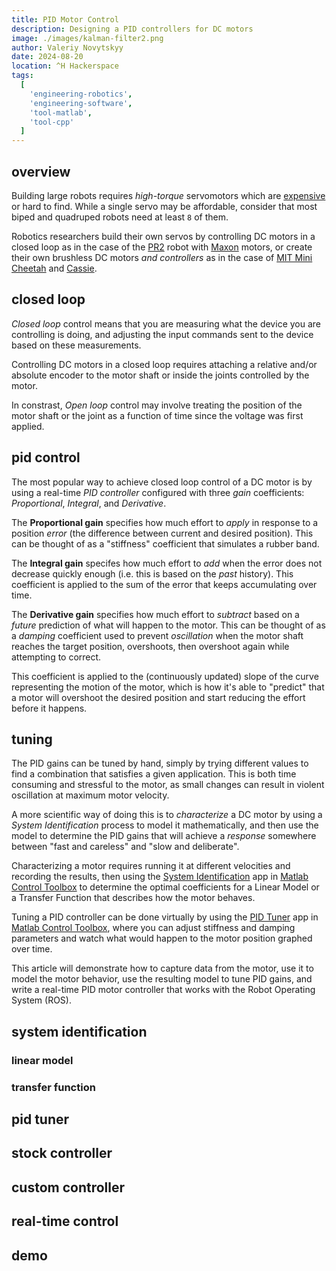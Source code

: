 ```yaml
---
title: PID Motor Control
description: Designing a PID controllers for DC motors
image: ./images/kalman-filter2.png
author: Valeriy Novytskyy
date: 2024-08-20
location: ^H Hackerspace
tags:
  [
    'engineering-robotics',
    'engineering-software',
    'tool-matlab',
    'tool-cpp'
  ]
---
```


## overview

Building large robots requires *high-torque* servomotors which are [expensive](https://www.cubemars.com/goods-1143-AK80-64.html) or hard to find. While a single servo may be affordable, consider that most biped and quadruped robots need at least `8` of them.

Robotics researchers build their own servos by controlling DC motors in a closed loop as in the case of the [PR2](https://robotsguide.com/robots/pr2) robot with [Maxon](https://www.maxongroup.com/maxon/view/product/motor/dcmotor/re/re40/148866) motors, or create their own brushless DC motors *and controllers* as in the case of [MIT Mini Cheetah](https://robotsguide.com/robots/minicheetah) and [Cassie](https://robotsguide.com/robots/cassie).

## closed loop

*Closed loop* control means that you are measuring what the device you are controlling is doing, and adjusting the input commands sent to the device based on these measurements.

Controlling DC motors in a closed loop requires attaching a relative and/or absolute encoder to the motor shaft or inside the joints controlled by the motor.

In constrast, *Open loop* control may involve treating the position of the motor shaft or the joint as a function of time since the voltage was first applied.

## pid control

The most popular way to achieve closed loop control of a DC motor is by using a real-time *PID controller* configured with three *gain* coefficients: *Proportional*, *Integral*, and *Derivative*.

The **Proportional gain** specifies how much effort to *apply* in response to a position *error* (the difference between current and desired position). This can be thought of as a "stiffness" coefficient that simulates a rubber band.

The **Integral gain** specifes how much effort to *add* when the error does not decrease quickly enough (i.e. this is based on the *past* history). This coefficient is applied to the sum of the error that keeps accumulating over time.

The **Derivative gain** specifies how much effort to *subtract* based on a *future* prediction of what will happen to the motor. This can be thought of as a *damping* coefficient used to prevent *oscillation* when the motor shaft reaches the target position, overshoots, then overshoot again while attempting to correct.

This coefficient is applied to the (continuously updated) slope of the curve representing the motion of the motor, which is how it's able to "predict" that a motor will overshoot the desired position and start reducing the effort before it happens.

## tuning

The PID gains can be tuned by hand, simply by trying different values to find a combination that satisfies a given application. This is both time consuming and stressful to the motor, as small changes can result in violent oscillation at maximum motor velocity.

A more scientific way of doing this is to *characterize* a DC motor by using a *System Identification* process to model it mathematically, and then use the model to determine the PID gains that will achieve a *response* somewhere between "fast and careless" and "slow and deliberate".

Characterizing a motor requires running it at different velocities and recording the results, then using the [System Identification]() app in [Matlab Control Toolbox](https://www.mathworks.com/products/control.html) to determine the optimal coefficients for a Linear Model or a Transfer Function that describes how the motor behaves.

Tuning a PID controller can be done virtually by using the [PID Tuner]() app in [Matlab Control Toolbox](https://www.mathworks.com/products/control.html), where you can adjust stiffness and damping parameters and watch what would happen to the motor position graphed over time.

This article will demonstrate how to capture data from the motor, use it to model the motor behavior, use the resulting model to tune PID gains, and write a real-time PID motor controller that works with the Robot Operating System (ROS).

## system identification

### linear model

### transfer function

## pid tuner

## stock controller

## custom controller

## real-time control

## demo